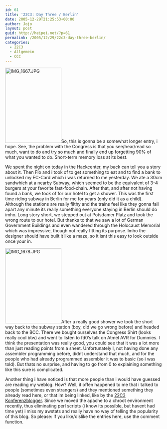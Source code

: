 ```yaml
---
id: 61
title: '22C3: Day Three / Berlin'
date: 2005-12-29T21:25:53+00:00
author: Jojo
layout: post
guid: http://heipei.net/?p=61
permalink: /2005/12/29/22c3-day-three-berlin/
categories:
  - 22C3
  - Allgemein
  - CCC
---
```

[<img data-echo="https://static.flickr.com/40/79015218_52997fd8f7_m.jpg" width="180" height="240" alt="IMG_1667.JPG" class="alignleft" />](https://secure.flickr.com/photos/heipei/tags/22c3/ "Photo Sharing")So, this is gonna be a somewhat longer entry, i hope. See, the problem with the Congress is that you see/hear/read so much, want to do and try so much and finally end up forgetting 90% of what you wanted to do. Short-term memory loss at its best.
  
We spent the night on today in the Hackcenter, my back can tell you a story about it. Then Flo and i took of to get something to eat and to find a bank to unlocked my EC-Card which i was returned to me yesterday. We ate a 30cm sandwhich at a nearby Subway, which seemed to be the equivalent of 3-4 burgers at your favorite fast-food-chain. After that, and after not having found a bank, we took of for our hotel to get a shower. This was the first time riding subway in Berlin for me for years (only did it as a child). Although the stations are really filthy and the trains feel like they gonna fall apart any minute its really something everyone staying in Berlin should do imho. Long story short, we stepped out at Potsdamer Platz and took the wrong route to our hotel. But thanks to that we saw a lot of German Government Buildings and even wandered through the Holocaust Memorial which was impressive, though not really fitting its purpose. Imho the designer should have built it like a maze, so it isnt this easy to look outside once your in.
  
[<img data-echo="https://static.flickr.com/39/79010152_1261e48727_m.jpg" width="180" height="240" alt="IMG_1678.JPG" class="alignleft" />](https://secure.flickr.com/photos/heipei/tags/22c3/ "Photo Sharing")After a really good shower we took the short way back to the subway station (boy, did we go wrong before) and headed back to the BCC. There we bought ourselves the Congress Shirt (looks really cool btw) and went to listen to fd0&#8217;s talk on Atmel AVR for Dummies. I think the presentation was really good, you could see that it was a lot more than just reading points from a sheet. Unfortunately I, not having done any assembler programming before, didnt understand that much, and for the people who had already programmed assembler it was to basic (so i was told). But thats no surprise, and having to go from 0 to explaining something like this sure is complicated.
  
Another thing i have noticed is that more people than i would have guessed are reading my weblog. How? Well, it offen happened to me that i talked to people (sometimes even strangers) and they mentioned something they already read here, or that im being linked, like by the [22C3 Konferenzblogger](http://22c3.konferenzblogger.de/article/tag-3-beginnt "Permanenter Link zu diesem Artikel"). Since we moved the apache to a chroot environment recently, thus eliminating perl scripts (i know its possible, but havent had time yet) i miss my awstats and really have no way of telling the popularity of this blog. So please: If you like/dislike the entries here, use the comment function.
